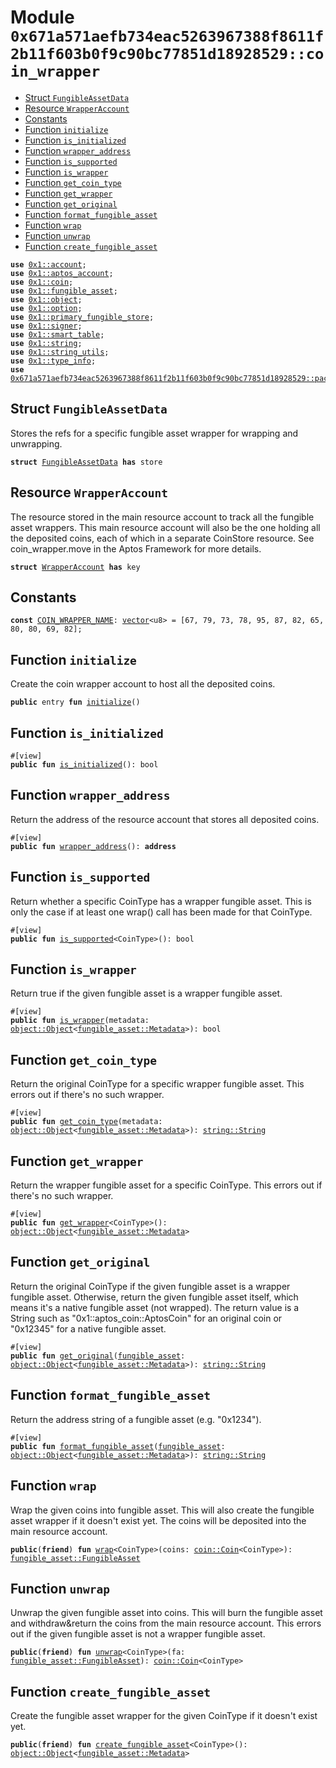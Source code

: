 
<a id="0x671a571aefb734eac5263967388f8611f2b11f603b0f9c90bc77851d18928529_coin_wrapper"></a>

# Module `0x671a571aefb734eac5263967388f8611f2b11f603b0f9c90bc77851d18928529::coin_wrapper`



-  [Struct `FungibleAssetData`](#0x671a571aefb734eac5263967388f8611f2b11f603b0f9c90bc77851d18928529_coin_wrapper_FungibleAssetData)
-  [Resource `WrapperAccount`](#0x671a571aefb734eac5263967388f8611f2b11f603b0f9c90bc77851d18928529_coin_wrapper_WrapperAccount)
-  [Constants](#@Constants_0)
-  [Function `initialize`](#0x671a571aefb734eac5263967388f8611f2b11f603b0f9c90bc77851d18928529_coin_wrapper_initialize)
-  [Function `is_initialized`](#0x671a571aefb734eac5263967388f8611f2b11f603b0f9c90bc77851d18928529_coin_wrapper_is_initialized)
-  [Function `wrapper_address`](#0x671a571aefb734eac5263967388f8611f2b11f603b0f9c90bc77851d18928529_coin_wrapper_wrapper_address)
-  [Function `is_supported`](#0x671a571aefb734eac5263967388f8611f2b11f603b0f9c90bc77851d18928529_coin_wrapper_is_supported)
-  [Function `is_wrapper`](#0x671a571aefb734eac5263967388f8611f2b11f603b0f9c90bc77851d18928529_coin_wrapper_is_wrapper)
-  [Function `get_coin_type`](#0x671a571aefb734eac5263967388f8611f2b11f603b0f9c90bc77851d18928529_coin_wrapper_get_coin_type)
-  [Function `get_wrapper`](#0x671a571aefb734eac5263967388f8611f2b11f603b0f9c90bc77851d18928529_coin_wrapper_get_wrapper)
-  [Function `get_original`](#0x671a571aefb734eac5263967388f8611f2b11f603b0f9c90bc77851d18928529_coin_wrapper_get_original)
-  [Function `format_fungible_asset`](#0x671a571aefb734eac5263967388f8611f2b11f603b0f9c90bc77851d18928529_coin_wrapper_format_fungible_asset)
-  [Function `wrap`](#0x671a571aefb734eac5263967388f8611f2b11f603b0f9c90bc77851d18928529_coin_wrapper_wrap)
-  [Function `unwrap`](#0x671a571aefb734eac5263967388f8611f2b11f603b0f9c90bc77851d18928529_coin_wrapper_unwrap)
-  [Function `create_fungible_asset`](#0x671a571aefb734eac5263967388f8611f2b11f603b0f9c90bc77851d18928529_coin_wrapper_create_fungible_asset)


<pre><code><b>use</b> <a href="">0x1::account</a>;
<b>use</b> <a href="">0x1::aptos_account</a>;
<b>use</b> <a href="">0x1::coin</a>;
<b>use</b> <a href="">0x1::fungible_asset</a>;
<b>use</b> <a href="">0x1::object</a>;
<b>use</b> <a href="">0x1::option</a>;
<b>use</b> <a href="">0x1::primary_fungible_store</a>;
<b>use</b> <a href="">0x1::signer</a>;
<b>use</b> <a href="">0x1::smart_table</a>;
<b>use</b> <a href="">0x1::string</a>;
<b>use</b> <a href="">0x1::string_utils</a>;
<b>use</b> <a href="">0x1::type_info</a>;
<b>use</b> <a href="package-manager.md#0x671a571aefb734eac5263967388f8611f2b11f603b0f9c90bc77851d18928529_package_manager">0x671a571aefb734eac5263967388f8611f2b11f603b0f9c90bc77851d18928529::package_manager</a>;
</code></pre>



<a id="0x671a571aefb734eac5263967388f8611f2b11f603b0f9c90bc77851d18928529_coin_wrapper_FungibleAssetData"></a>

## Struct `FungibleAssetData`

Stores the refs for a specific fungible asset wrapper for wrapping and unwrapping.


<pre><code><b>struct</b> <a href="coin_wrapper.md#0x671a571aefb734eac5263967388f8611f2b11f603b0f9c90bc77851d18928529_coin_wrapper_FungibleAssetData">FungibleAssetData</a> <b>has</b> store
</code></pre>



<a id="0x671a571aefb734eac5263967388f8611f2b11f603b0f9c90bc77851d18928529_coin_wrapper_WrapperAccount"></a>

## Resource `WrapperAccount`

The resource stored in the main resource account to track all the fungible asset wrappers.
This main resource account will also be the one holding all the deposited coins, each of which in a separate
CoinStore<CoinType> resource. See coin_wrapper.move in the Aptos Framework for more details.


<pre><code><b>struct</b> <a href="coin_wrapper.md#0x671a571aefb734eac5263967388f8611f2b11f603b0f9c90bc77851d18928529_coin_wrapper_WrapperAccount">WrapperAccount</a> <b>has</b> key
</code></pre>



<a id="@Constants_0"></a>

## Constants


<a id="0x671a571aefb734eac5263967388f8611f2b11f603b0f9c90bc77851d18928529_coin_wrapper_COIN_WRAPPER_NAME"></a>



<pre><code><b>const</b> <a href="coin_wrapper.md#0x671a571aefb734eac5263967388f8611f2b11f603b0f9c90bc77851d18928529_coin_wrapper_COIN_WRAPPER_NAME">COIN_WRAPPER_NAME</a>: <a href="">vector</a>&lt;u8&gt; = [67, 79, 73, 78, 95, 87, 82, 65, 80, 80, 69, 82];
</code></pre>



<a id="0x671a571aefb734eac5263967388f8611f2b11f603b0f9c90bc77851d18928529_coin_wrapper_initialize"></a>

## Function `initialize`

Create the coin wrapper account to host all the deposited coins.


<pre><code><b>public</b> entry <b>fun</b> <a href="coin_wrapper.md#0x671a571aefb734eac5263967388f8611f2b11f603b0f9c90bc77851d18928529_coin_wrapper_initialize">initialize</a>()
</code></pre>



<a id="0x671a571aefb734eac5263967388f8611f2b11f603b0f9c90bc77851d18928529_coin_wrapper_is_initialized"></a>

## Function `is_initialized`



<pre><code>#[view]
<b>public</b> <b>fun</b> <a href="coin_wrapper.md#0x671a571aefb734eac5263967388f8611f2b11f603b0f9c90bc77851d18928529_coin_wrapper_is_initialized">is_initialized</a>(): bool
</code></pre>



<a id="0x671a571aefb734eac5263967388f8611f2b11f603b0f9c90bc77851d18928529_coin_wrapper_wrapper_address"></a>

## Function `wrapper_address`

Return the address of the resource account that stores all deposited coins.


<pre><code>#[view]
<b>public</b> <b>fun</b> <a href="coin_wrapper.md#0x671a571aefb734eac5263967388f8611f2b11f603b0f9c90bc77851d18928529_coin_wrapper_wrapper_address">wrapper_address</a>(): <b>address</b>
</code></pre>



<a id="0x671a571aefb734eac5263967388f8611f2b11f603b0f9c90bc77851d18928529_coin_wrapper_is_supported"></a>

## Function `is_supported`

Return whether a specific CoinType has a wrapper fungible asset. This is only the case if at least one wrap()
call has been made for that CoinType.


<pre><code>#[view]
<b>public</b> <b>fun</b> <a href="coin_wrapper.md#0x671a571aefb734eac5263967388f8611f2b11f603b0f9c90bc77851d18928529_coin_wrapper_is_supported">is_supported</a>&lt;CoinType&gt;(): bool
</code></pre>



<a id="0x671a571aefb734eac5263967388f8611f2b11f603b0f9c90bc77851d18928529_coin_wrapper_is_wrapper"></a>

## Function `is_wrapper`

Return true if the given fungible asset is a wrapper fungible asset.


<pre><code>#[view]
<b>public</b> <b>fun</b> <a href="coin_wrapper.md#0x671a571aefb734eac5263967388f8611f2b11f603b0f9c90bc77851d18928529_coin_wrapper_is_wrapper">is_wrapper</a>(metadata: <a href="_Object">object::Object</a>&lt;<a href="_Metadata">fungible_asset::Metadata</a>&gt;): bool
</code></pre>



<a id="0x671a571aefb734eac5263967388f8611f2b11f603b0f9c90bc77851d18928529_coin_wrapper_get_coin_type"></a>

## Function `get_coin_type`

Return the original CoinType for a specific wrapper fungible asset. This errors out if there's no such wrapper.


<pre><code>#[view]
<b>public</b> <b>fun</b> <a href="coin_wrapper.md#0x671a571aefb734eac5263967388f8611f2b11f603b0f9c90bc77851d18928529_coin_wrapper_get_coin_type">get_coin_type</a>(metadata: <a href="_Object">object::Object</a>&lt;<a href="_Metadata">fungible_asset::Metadata</a>&gt;): <a href="_String">string::String</a>
</code></pre>



<a id="0x671a571aefb734eac5263967388f8611f2b11f603b0f9c90bc77851d18928529_coin_wrapper_get_wrapper"></a>

## Function `get_wrapper`

Return the wrapper fungible asset for a specific CoinType. This errors out if there's no such wrapper.


<pre><code>#[view]
<b>public</b> <b>fun</b> <a href="coin_wrapper.md#0x671a571aefb734eac5263967388f8611f2b11f603b0f9c90bc77851d18928529_coin_wrapper_get_wrapper">get_wrapper</a>&lt;CoinType&gt;(): <a href="_Object">object::Object</a>&lt;<a href="_Metadata">fungible_asset::Metadata</a>&gt;
</code></pre>



<a id="0x671a571aefb734eac5263967388f8611f2b11f603b0f9c90bc77851d18928529_coin_wrapper_get_original"></a>

## Function `get_original`

Return the original CoinType if the given fungible asset is a wrapper fungible asset. Otherwise, return the
given fungible asset itself, which means it's a native fungible asset (not wrapped).
The return value is a String such as "0x1::aptos_coin::AptosCoin" for an original coin or "0x12345" for a native
fungible asset.


<pre><code>#[view]
<b>public</b> <b>fun</b> <a href="coin_wrapper.md#0x671a571aefb734eac5263967388f8611f2b11f603b0f9c90bc77851d18928529_coin_wrapper_get_original">get_original</a>(<a href="">fungible_asset</a>: <a href="_Object">object::Object</a>&lt;<a href="_Metadata">fungible_asset::Metadata</a>&gt;): <a href="_String">string::String</a>
</code></pre>



<a id="0x671a571aefb734eac5263967388f8611f2b11f603b0f9c90bc77851d18928529_coin_wrapper_format_fungible_asset"></a>

## Function `format_fungible_asset`

Return the address string of a fungible asset (e.g. "0x1234").


<pre><code>#[view]
<b>public</b> <b>fun</b> <a href="coin_wrapper.md#0x671a571aefb734eac5263967388f8611f2b11f603b0f9c90bc77851d18928529_coin_wrapper_format_fungible_asset">format_fungible_asset</a>(<a href="">fungible_asset</a>: <a href="_Object">object::Object</a>&lt;<a href="_Metadata">fungible_asset::Metadata</a>&gt;): <a href="_String">string::String</a>
</code></pre>



<a id="0x671a571aefb734eac5263967388f8611f2b11f603b0f9c90bc77851d18928529_coin_wrapper_wrap"></a>

## Function `wrap`

Wrap the given coins into fungible asset. This will also create the fungible asset wrapper if it doesn't exist
yet. The coins will be deposited into the main resource account.


<pre><code><b>public</b>(<b>friend</b>) <b>fun</b> <a href="coin_wrapper.md#0x671a571aefb734eac5263967388f8611f2b11f603b0f9c90bc77851d18928529_coin_wrapper_wrap">wrap</a>&lt;CoinType&gt;(coins: <a href="_Coin">coin::Coin</a>&lt;CoinType&gt;): <a href="_FungibleAsset">fungible_asset::FungibleAsset</a>
</code></pre>



<a id="0x671a571aefb734eac5263967388f8611f2b11f603b0f9c90bc77851d18928529_coin_wrapper_unwrap"></a>

## Function `unwrap`

Unwrap the given fungible asset into coins. This will burn the fungible asset and withdraw&return the coins from
the main resource account.
This errors out if the given fungible asset is not a wrapper fungible asset.


<pre><code><b>public</b>(<b>friend</b>) <b>fun</b> <a href="coin_wrapper.md#0x671a571aefb734eac5263967388f8611f2b11f603b0f9c90bc77851d18928529_coin_wrapper_unwrap">unwrap</a>&lt;CoinType&gt;(fa: <a href="_FungibleAsset">fungible_asset::FungibleAsset</a>): <a href="_Coin">coin::Coin</a>&lt;CoinType&gt;
</code></pre>



<a id="0x671a571aefb734eac5263967388f8611f2b11f603b0f9c90bc77851d18928529_coin_wrapper_create_fungible_asset"></a>

## Function `create_fungible_asset`

Create the fungible asset wrapper for the given CoinType if it doesn't exist yet.


<pre><code><b>public</b>(<b>friend</b>) <b>fun</b> <a href="coin_wrapper.md#0x671a571aefb734eac5263967388f8611f2b11f603b0f9c90bc77851d18928529_coin_wrapper_create_fungible_asset">create_fungible_asset</a>&lt;CoinType&gt;(): <a href="_Object">object::Object</a>&lt;<a href="_Metadata">fungible_asset::Metadata</a>&gt;
</code></pre>
